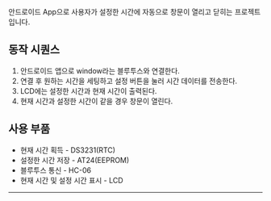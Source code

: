 안드로이드 App으로 사용자가 설정한 시간에 자동으로 창문이 열리고 닫히는 프로젝트입니다.

## 동작 시퀀스
1. 안드로이드 앱으로 window라는 블루투스와 연결한다.
2. 연결 후 원하는 시간을 세팅하고 설정 버튼을 눌러 시간 데이터를 전송한다.
3. LCD에는 설정한 시간과 현재 시간이 출력된다.
4. 현재 시간과 설정한 시간이 같을 경우 창문이 열린다.

## 사용 부품
* 현재 시간 획득 - DS3231(RTC)
* 설정한 시간 저장 - AT24(EEPROM)
* 블루투스 통신 - HC-06
* 현재 시간 및 설정 시간 표시 - LCD

---------------------------------------------------------------------------------------
